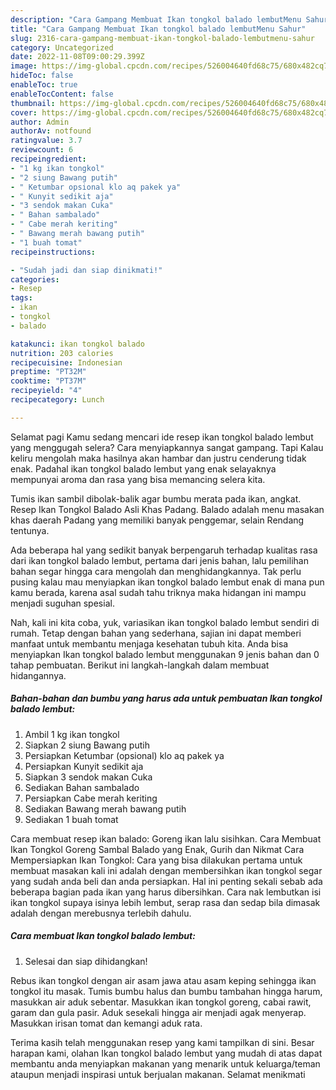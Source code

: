 ```yaml
---
description: "Cara Gampang Membuat Ikan tongkol balado lembutMenu Sahur"
title: "Cara Gampang Membuat Ikan tongkol balado lembutMenu Sahur"
slug: 2316-cara-gampang-membuat-ikan-tongkol-balado-lembutmenu-sahur
category: Uncategorized
date: 2022-11-08T09:00:29.399Z
image: https://img-global.cpcdn.com/recipes/526004640fd68c75/680x482cq70/ikan-tongkol-balado-lembut-foto-resep-utama.jpg
hideToc: false
enableToc: true
enableTocContent: false
thumbnail: https://img-global.cpcdn.com/recipes/526004640fd68c75/680x482cq70/ikan-tongkol-balado-lembut-foto-resep-utama.jpg
cover: https://img-global.cpcdn.com/recipes/526004640fd68c75/680x482cq70/ikan-tongkol-balado-lembut-foto-resep-utama.jpg
author: Admin
authorAv: notfound
ratingvalue: 3.7
reviewcount: 6
recipeingredient:
- "1 kg ikan tongkol"
- "2 siung Bawang putih"
- " Ketumbar opsional klo aq pakek ya"
- " Kunyit sedikit aja"
- "3 sendok makan Cuka"
- " Bahan sambalado"
- " Cabe merah keriting"
- " Bawang merah bawang putih"
- "1 buah tomat"
recipeinstructions:

- "Sudah jadi dan siap dinikmati!"
categories:
- Resep
tags:
- ikan
- tongkol
- balado

katakunci: ikan tongkol balado 
nutrition: 203 calories
recipecuisine: Indonesian
preptime: "PT32M"
cooktime: "PT37M"
recipeyield: "4"
recipecategory: Lunch

---
```



Selamat pagi Kamu sedang mencari ide resep ikan tongkol balado lembut yang menggugah selera? Cara menyiapkannya sangat gampang. Tapi Kalau keliru mengolah maka hasilnya akan hambar dan justru cenderung tidak enak. Padahal ikan tongkol balado lembut yang enak selayaknya mempunyai aroma dan rasa yang bisa memancing selera kita.


Tumis ikan sambil dibolak-balik agar bumbu merata pada ikan, angkat. Resep Ikan Tongkol Balado Asli Khas Padang. Balado adalah menu masakan khas daerah Padang yang memiliki banyak penggemar, selain Rendang tentunya.

Ada beberapa hal yang sedikit banyak berpengaruh terhadap kualitas rasa dari ikan tongkol balado lembut, pertama dari jenis bahan, lalu pemilihan bahan segar hingga cara mengolah dan menghidangkannya. Tak perlu pusing kalau mau menyiapkan ikan tongkol balado lembut enak di mana pun kamu berada, karena asal sudah tahu triknya maka hidangan ini mampu menjadi suguhan spesial.


Nah, kali ini kita coba, yuk, variasikan ikan tongkol balado lembut sendiri di rumah. Tetap dengan bahan yang sederhana, sajian ini dapat memberi manfaat untuk membantu menjaga kesehatan tubuh kita. Anda bisa menyiapkan Ikan tongkol balado lembut menggunakan 9 jenis bahan dan 0 tahap pembuatan. Berikut ini langkah-langkah dalam membuat hidangannya.

<!--inarticleads1-->

##### Bahan-bahan dan bumbu yang harus ada untuk pembuatan Ikan tongkol balado lembut:

1. Ambil 1 kg ikan tongkol
1. Siapkan 2 siung Bawang putih
1. Persiapkan  Ketumbar (opsional) klo aq pakek ya
1. Persiapkan  Kunyit sedikit aja
1. Siapkan 3 sendok makan Cuka
1. Sediakan  Bahan sambalado
1. Persiapkan  Cabe merah keriting
1. Sediakan  Bawang merah bawang putih
1. Sediakan 1 buah tomat


Cara membuat resep ikan balado: Goreng ikan lalu sisihkan. Cara Membuat Ikan Tongkol Goreng Sambal Balado yang Enak, Gurih dan Nikmat Cara Mempersiapkan Ikan Tongkol: Cara yang bisa dilakukan pertama untuk membuat masakan kali ini adalah dengan membersihkan ikan tongkol segar yang sudah anda beli dan anda persiapkan. Hal ini penting sekali sebab ada beberapa bagian pada ikan yang harus dibersihkan. Cara nak lembutkan isi ikan tongkol supaya isinya lebih lembut, serap rasa dan sedap bila dimasak adalah dengan merebusnya terlebih dahulu. 

<!--inarticleads2-->

##### Cara membuat Ikan tongkol balado lembut:


1. Selesai dan siap dihidangkan!

Rebus ikan tongkol dengan air asam jawa atau asam keping sehingga ikan tongkol itu masak. Tumis bumbu halus dan bumbu tambahan hingga harum, masukkan air aduk sebentar. Masukkan ikan tongkol goreng, cabai rawit, garam dan gula pasir. Aduk sesekali hingga air menjadi agak menyerap. Masukkan irisan tomat dan kemangi aduk rata. 

Terima kasih telah menggunakan resep yang kami tampilkan di sini. Besar harapan kami, olahan Ikan tongkol balado lembut yang mudah di atas dapat membantu anda menyiapkan makanan yang menarik untuk keluarga/teman ataupun menjadi inspirasi untuk berjualan makanan. Selamat menikmati

